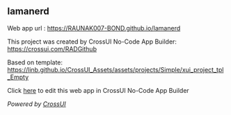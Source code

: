 ## Iamanerd
Web app url : https://RAUNAK007-BOND.github.io/Iamanerd

This project was created by CrossUI No-Code App Builder: https://crossui.com/RADGithub

Based on template: https://linb.github.io/CrossUI_Assets/assets/projects/Simple/xui_project_tpl_Empty

Click [here](https://crossui.com/RADGithub/#!from=github&owner=RAUNAK007-BOND&repo=Iamanerd) to edit this web app in CrossUI No-Code App Builder

<i>Powered by [CrossUI](https://crossui.com)</i>
